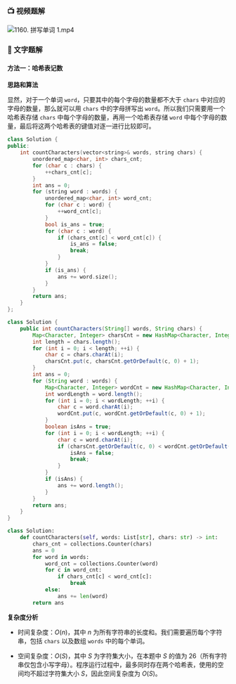 ### 📺 视频题解  
![1160. 拼写单词 1.mp4](00067219-da0f-4f84-9d10-7a13053bf870)

### 📖 文字题解

#### 方法一：哈希表记数

**思路和算法**

显然，对于一个单词 `word`，只要其中的每个字母的数量都不大于 `chars` 中对应的字母的数量，那么就可以用 `chars` 中的字母拼写出 `word`。所以我们只需要用一个哈希表存储 `chars` 中每个字母的数量，再用一个哈希表存储 `word` 中每个字母的数量，最后将这两个哈希表的键值对逐一进行比较即可。

```C++ [sol1-C++]
class Solution {
public:
    int countCharacters(vector<string>& words, string chars) {
        unordered_map<char, int> chars_cnt;
        for (char c : chars) {
            ++chars_cnt[c];
        }
        int ans = 0;
        for (string word : words) {
            unordered_map<char, int> word_cnt;
            for (char c : word) {
                ++word_cnt[c];
            }
            bool is_ans = true;
            for (char c : word) {
                if (chars_cnt[c] < word_cnt[c]) {
                    is_ans = false;
                    break;
                }
            }
            if (is_ans) {
                ans += word.size();
            }
        }
        return ans;
    }
};
```

```Java [sol1-Java]
class Solution {
    public int countCharacters(String[] words, String chars) {
        Map<Character, Integer> charsCnt = new HashMap<Character, Integer>();
        int length = chars.length();
        for (int i = 0; i < length; ++i) {
            char c = chars.charAt(i);
            charsCnt.put(c, charsCnt.getOrDefault(c, 0) + 1);
        }
        int ans = 0;
        for (String word : words) {
            Map<Character, Integer> wordCnt = new HashMap<Character, Integer>();
            int wordLength = word.length();
            for (int i = 0; i < wordLength; ++i) {
                char c = word.charAt(i);
                wordCnt.put(c, wordCnt.getOrDefault(c, 0) + 1);
            }
            boolean isAns = true;
            for (int i = 0; i < wordLength; ++i) {
                char c = word.charAt(i);
                if (charsCnt.getOrDefault(c, 0) < wordCnt.getOrDefault(c, 0)) {
                    isAns = false;
                    break;
                }
            }
            if (isAns) {
                ans += word.length();
            }
        }
        return ans;
    }
}
```

```Python [sol1-Python3]
class Solution:
    def countCharacters(self, words: List[str], chars: str) -> int:
        chars_cnt = collections.Counter(chars)
        ans = 0
        for word in words:
            word_cnt = collections.Counter(word)
            for c in word_cnt:
                if chars_cnt[c] < word_cnt[c]:
                    break
            else:
                ans += len(word)
        return ans
```

**复杂度分析**

  - 时间复杂度：$O(n)$，其中 $n$ 为所有字符串的长度和。我们需要遍历每个字符串，包括 `chars` 以及数组 `words` 中的每个单词。

  - 空间复杂度：$O(S)$，其中 $S$ 为字符集大小，在本题中 $S$ 的值为 $26$（所有字符串仅包含小写字母）。程序运行过程中，最多同时存在两个哈希表，使用的空间均不超过字符集大小 $S$，因此空间复杂度为 $O(S)$。
